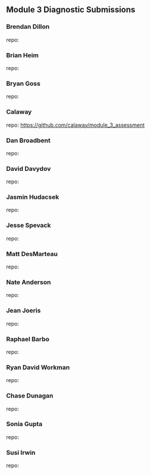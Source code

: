 ## Module 3 Diagnostic Submissions

### Brendan Dillon
repo:

### Brian Heim
repo:

### Bryan Goss
repo:

### Calaway
repo: https://github.com/calaway/module_3_assessment

### Dan Broadbent
repo:

### David Davydov
repo:

### Jasmin Hudacsek
repo:

### Jesse Spevack
repo:

### Matt DesMarteau
repo:

### Nate Anderson
repo:

### Jean Joeris
repo:

### Raphael Barbo
repo:

### Ryan David Workman
repo:

### Chase Dunagan
repo:

### Sonia Gupta
repo:

### Susi Irwin
repo:
